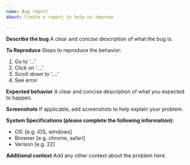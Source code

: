 ```yaml
---
name: Bug report
about: Create a report to help us improve

---
```


**Describe the bug**
A clear and concise description of what the bug is.

**To Reproduce**
Steps to reproduce the behavior:
1. Go to '...'
2. Click on '....'
3. Scroll down to '....'
4. See error

**Expected behavior**
A clear and concise description of what you expected to happen.

**Screenshots**
If applicable, add screenshots to help explain your problem.

**System Specifications (please complete the following information):**
 - OS: [e.g. iOS, windows]
 - Browser [e.g. chrome, safari]
 - Version [e.g. 22]

**Additional context**
Add any other context about the problem here.
